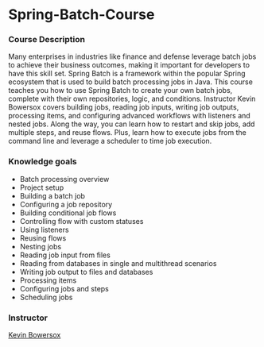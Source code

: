 # Spring-Batch-Course

### Course Description

Many enterprises in industries like finance and defense leverage batch jobs to achieve their business outcomes, making it important for developers to have this skill set. Spring Batch is a framework within the popular Spring ecosystem that is used to build batch processing jobs in Java. This course teaches you how to use Spring Batch to create your own batch jobs, complete with their own repositories, logic, and conditions. Instructor Kevin Bowersox covers building jobs, reading job inputs, writing job outputs, processing items, and configuring advanced workflows with listeners and nested jobs. Along the way, you can learn how to restart and skip jobs, add multiple steps, and reuse flows. Plus, learn how to execute jobs from the command line and leverage a scheduler to time job execution.

### Knowledge goals

* Batch processing overview
* Project setup
* Building a batch job
* Configuring a job repository
* Building conditional job flows
* Controlling flow with custom statuses
* Using listeners
* Reusing flows
* Nesting jobs
* Reading job input from files
* Reading from databases in single and multithread scenarios
* Writing job output to files and databases
* Processing items
* Configuring jobs and steps
* Scheduling jobs

### Instructor
[Kevin Bowersox](https://www.linkedin.com/learning/instructors/kevin-bowersox)
